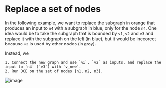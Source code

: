 # Replace a set of nodes

In the following example, we want to replace the subgraph in orange that produces an input to `n4`
with a subgraph in blue, only for the node `n4`. One idea would be to
take the subgraph that is bounded by `v1`, `v2` and `v3` and replace it with the subgraph on the left
(in blue), but it would be inccorect because `v3` is used by other nodes (in gray).

Instead, we

```
1. Connect the new graph and use `v1`, `v2` as inputs, and replace the input to `n4` (`v3`) with `v_new`.
2. Run DCE on the set of nodes {n1, n2, n3}.
```

![image](https://github.com/justinchuby/onnx-algorithms/assets/11205048/f68eceb3-788a-48a8-9081-195de966d2d3)
